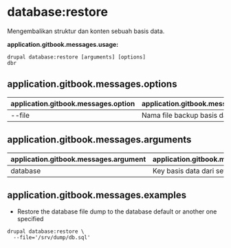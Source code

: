 # database:restore
Mengembalikan struktur dan konten sebuah basis data.

**application.gitbook.messages.usage:**
```
drupal database:restore [arguments] [options]
dbr
```

## application.gitbook.messages.options
application.gitbook.messages.option | application.gitbook.messages.details
-------|-------------
--file | Nama file backup basis data anda

## application.gitbook.messages.arguments
application.gitbook.messages.argument | application.gitbook.messages.details
---------|-------------
database | Key basis data dari settings.php

## application.gitbook.messages.examples
* Restore the database file dump to the database default or another one specified
```
drupal database:restore \
  --file='/srv/dump/db.sql'
```
